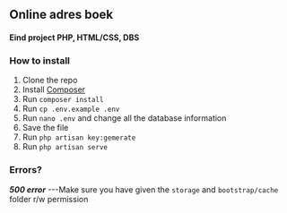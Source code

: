 ## Online adres boek
#### Eind project PHP, HTML/CSS, DBS

### How to install
1. Clone the repo
2. Install [Composer](https://getcomposer.org/doc/00-intro.md)
3. Run `composer install`
4. Run `cp .env.example .env`
5. Run `nano .env` and change all the database information
6. Save the file
7. Run `php artisan key:gemerate`
8. Run `php artisan serve`

### Errors?
___500  error___
---Make sure you have given the `storage` and `bootstrap/cache` folder r/w permission
